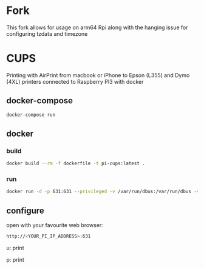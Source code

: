 # Fork
This fork allows for usage on arm64 Rpi along with the hanging issue for configuring tzdata and timezone
# CUPS

Printing with AirPrint from macbook or iPhone to Epson (L355) and Dymo (4XL) printers connected to Raspberry PI3 with docker

## docker-compose

```bash
docker-compose run
```

## docker

### build

```bash
docker build --rm -f dockerfile -t pi-cups:latest .
```

### run

```bash
docker run -d -p 631:631 --privileged -v /var/run/dbus:/var/run/dbus -v /dev/bus/usb:/dev/bus/usb --name pi-cups pi-cups
```

## configure

open with your favourite web browser:

```bash
http://<YOUR_PI_IP_ADDRESS>:631
```

u: print

p: print
